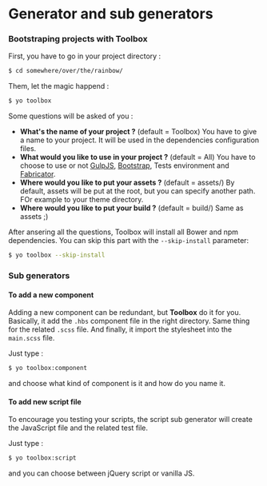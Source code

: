 # Generator and sub generators

### Bootstraping projects with Toolbox

First, you have to go in your project directory :

````bash
$ cd somewhere/over/the/rainbow/
````

Them, let the magic happend :

````bash
$ yo toolbox
````

Some questions will be asked of you :
* **What's the name of your project ?** (default = Toolbox) You have to give a name to your project. It will be used in the dependencies configuration files.
* **What would you like to use in your project ?** (default = All) You have to choose to use or not [GulpJS](http://gulpjs.com), [Bootstrap](http://getbootstrap.com/), Tests environment and [Fabricator](http://fbrctr.github.io).
* **Where would you like to put your assets ?** (default = assets/) By default, assets will be put at the root, but you can specify another path. FOr example to your theme directory.
* **Where would you like to put your build ?** (default = build/) Same as assets ;)

After ansering all the questions, Toolbox will install all Bower and npm dependencies. You can skip this part with the `--skip-install` parameter:

````bash
$ yo toolbox --skip-install
````

### Sub generators

#### To add a new component
Adding a new component can be redundant, but **Toolbox** do it for you. Basically, it add the `.hbs` component file in the right directory. Same thing for the related `.scss` file. And finally, it import the stylesheet into the `main.scss` file.

Just type :

````bash
$ yo toolbox:component
````

and choose what kind of component is it and how do you name it.

#### To add new script file
To encourage you testing your scripts, the script sub generator will create the JavaScript file and the related test file.

Just type :

````bash
$ yo toolbox:script
````

and you can choose between jQuery script or vanilla JS.
